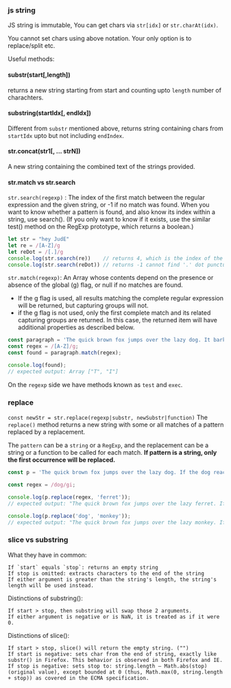 
### js string

JS string is immutable,
You can get chars via `str[idx]` or `str.charAt(idx)`.

You cannot set chars using above notation.
Your only option is to replace/split etc.

Useful methods:

#### substr(start[,length])

returns a new string starting from start and counting upto `length` number of charachters.

#### substring(startIdx[, endIdx])

Different from `substr` mentioned above, 
returns string containing chars from `startIdx` upto but not including `endIndex`.

#### str.concat(str1[, ... strN])

A new string containing the combined text of the strings provided.

#### str.match vs str.search

`str.search(regexp)` : The index of the first match between the regular expression and the given string, or -1 if no match was found.
When you want to know whether a pattern is found, and also know its index within a string, use search(). (If you only want to know if it exists, use the similar test() method on the RegExp prototype, which returns a boolean.)
```js
let str = "hey JudE"
let re = /[A-Z]/g
let reDot = /[.]/g
console.log(str.search(re))    // returns 4, which is the index of the first capital letter "J"
console.log(str.search(reDot)) // returns -1 cannot find '.' dot punctuation
```

`str.match(regexp)`: An Array whose contents depend on the presence or absence of the global (g) flag, or null if no matches are found.

* If the g flag is used, all results matching the complete regular expression will be returned, but capturing groups will not.
* if the g flag is not used, only the first complete match and its related capturing groups are returned. In this case, the returned item will have additional properties as described below.

```js
const paragraph = 'The quick brown fox jumps over the lazy dog. It barked.';
const regex = /[A-Z]/g;
const found = paragraph.match(regex);

console.log(found);
// expected output: Array ["T", "I"]
```

On the `regexp` side we have methods known as `test` and `exec`.

### replace

`const newStr = str.replace(regexp|substr, newSubstr|function)`
The `replace()` method returns a new string with some or all matches of a pattern replaced by a replacement. 

The `pattern` can be a `string` or a `RegExp`, and the replacement can be a string or a function to be called for each match. **If pattern is a string, only the first occurrence will be replaced.**
```js
const p = 'The quick brown fox jumps over the lazy dog. If the dog reacted, was it really lazy?';

const regex = /dog/gi;

console.log(p.replace(regex, 'ferret'));
// expected output: "The quick brown fox jumps over the lazy ferret. If the ferret reacted, was it really lazy?"

console.log(p.replace('dog', 'monkey'));
// expected output: "The quick brown fox jumps over the lazy monkey. If the dog reacted, was it really lazy?"
```

### slice vs substring

What they have in common:

    If `start` equals `stop`: returns an empty string
    If stop is omitted: extracts characters to the end of the string
    If either argument is greater than the string's length, the string's length will be used instead.

Distinctions of substring():

    If start > stop, then substring will swap those 2 arguments.
    If either argument is negative or is NaN, it is treated as if it were 0.

Distinctions of slice():

    If start > stop, slice() will return the empty string. ("")
    If start is negative: sets char from the end of string, exactly like substr() in Firefox. This behavior is observed in both Firefox and IE.
    If stop is negative: sets stop to: string.length – Math.abs(stop) (original value), except bounded at 0 (thus, Math.max(0, string.length + stop)) as covered in the ECMA specification.

